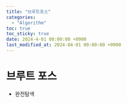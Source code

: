 ```yaml
---
title: "브루트포스"
categories:
  - "Algorithm"
toc: true
toc_sticky: true
date: 2024-4-01 00:00:00 +0900
last_modified_at: 2024-04-01 00:00:00 +0900
---
```

# 브루트 포스
- 완전탐색